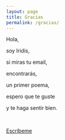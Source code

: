 ```yaml
---
layout: page
title: Gracias
permalink: /gracias/
---
```


Hola, 

soy Iridis, 

si miras tu email,

encontrarás, 

un primer poema,

espero que te guste

y te haga sentir bien.

<br>


<a href="mailto:hola@iridis.com">Escríbeme</a>  

